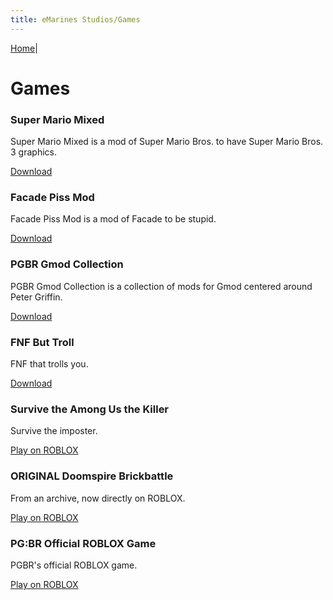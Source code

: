```yaml
---
title: eMarines Studios/Games
---
```


[Home](./home.md)|

# Games

### Super Mario Mixed 
Super Mario Mixed is a mod of Super Mario Bros. to have Super Mario Bros. 3 graphics.

[Download](https://www.mediafire.com/file/nbp8wx5ege7gm06/Super_Mario_Bros_Mixed.nes/file)


### Facade Piss Mod

Facade Piss Mod is a mod of Facade to be stupid.

[Download](https://www.mediafire.com/file/chmy00jblqat1jy/Facade+Piss+Edition+(lite).zip/file)


### PGBR Gmod Collection

PGBR Gmod Collection is a collection of mods for Gmod centered around Peter Griffin.

[Download](https://steamworkshopdownloader.io/download/2357829686)


### FNF But Troll

FNF that trolls you.

[Download](http://www.mediafire.com/file/ueg8n3wrjlds6me/friday_night_funey.zip/file)


### Survive the Among Us the Killer

Survive the imposter.

[Play on ROBLOX](https://www.roblox.com/games/6650420698/Survive-the-Among-Us-the-Killer)


### ORIGINAL Doomspire Brickbattle

From an archive, now directly on ROBLOX.

[Play on ROBLOX](https://www.roblox.com/games/6650910129/ORIGINAL-Doomspire-Brickbattle)



### PG:BR Official ROBLOX Game

PGBR's official ROBLOX game.

[Play on ROBLOX](https://www.roblox.com/games/6651541185/PG-BR-Official-ROBLOX-Game)
